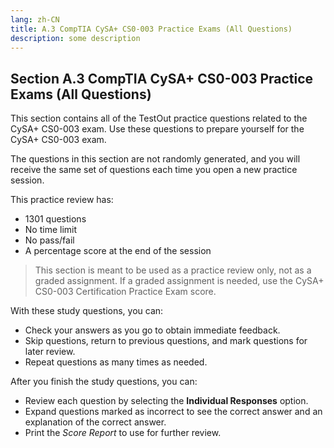 ```yaml
---
lang: zh-CN
title: A.3 CompTIA CySA+ CS0-003 Practice Exams (All Questions)
description: some description
---
```


## Section A.3 CompTIA CySA+ CS0-003 Practice Exams (All Questions)

This section contains all of the TestOut practice questions related to the CySA+ CS0-003 exam. Use these questions to prepare yourself for the CySA+ CS0-003 exam.

The questions in this section are not randomly generated, and you will receive the same set of questions each time you open a new practice session.

This practice review has:

- 1301 questions
- No time limit
- No pass/fail
- A percentage score at the end of the session

> This section is meant to be used as a practice review only, not as a graded assignment. If a graded assignment is needed, use the CySA+ CS0-003 Certification Practice Exam score.

With these study questions, you can:

- Check your answers as you go to obtain immediate feedback.
- Skip questions, return to previous questions, and mark questions for later review.
- Repeat questions as many times as needed.

After you finish the study questions, you can:

- Review each question by selecting the **Individual Responses** option.
- Expand questions marked as incorrect to see the correct answer and an explanation of the correct answer.
- Print the _Score Report_ to use for further review.

